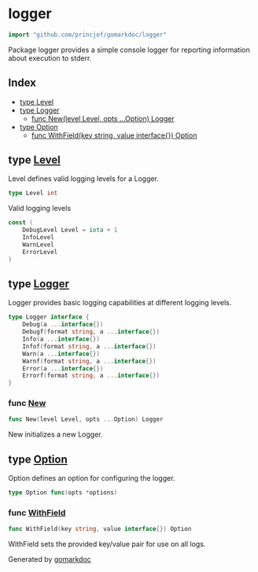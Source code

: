 <!-- Code generated by gomarkdoc. DO NOT EDIT -->

# logger

```go
import "github.com/princjef/gomarkdoc/logger"
```

Package logger provides a simple console logger for reporting information about execution to stderr.

## Index

- [type Level](<#Level>)
- [type Logger](<#Logger>)
  - [func New\(level Level, opts ...Option\) Logger](<#New>)
- [type Option](<#Option>)
  - [func WithField\(key string, value interface\{\}\) Option](<#WithField>)


<a name="Level"></a>
## type [Level](<https://github.com/princjef/gomarkdoc/blob/master/logger/logger.go#L24>)

Level defines valid logging levels for a Logger.

```go
type Level int
```

<a name="DebugLevel"></a>Valid logging levels

```go
const (
    DebugLevel Level = iota + 1
    InfoLevel
    WarnLevel
    ErrorLevel
)
```

<a name="Logger"></a>
## type [Logger](<https://github.com/princjef/gomarkdoc/blob/master/logger/logger.go#L12-L21>)

Logger provides basic logging capabilities at different logging levels.

```go
type Logger interface {
    Debug(a ...interface{})
    Debugf(format string, a ...interface{})
    Info(a ...interface{})
    Infof(format string, a ...interface{})
    Warn(a ...interface{})
    Warnf(format string, a ...interface{})
    Error(a ...interface{})
    Errorf(format string, a ...interface{})
}
```

<a name="New"></a>
### func [New](<https://github.com/princjef/gomarkdoc/blob/master/logger/logger.go#L44>)

```go
func New(level Level, opts ...Option) Logger
```

New initializes a new Logger.

<a name="Option"></a>
## type [Option](<https://github.com/princjef/gomarkdoc/blob/master/logger/logger.go#L27>)

Option defines an option for configuring the logger.

```go
type Option func(opts *options)
```

<a name="WithField"></a>
### func [WithField](<https://github.com/princjef/gomarkdoc/blob/master/logger/logger.go#L83>)

```go
func WithField(key string, value interface{}) Option
```

WithField sets the provided key/value pair for use on all logs.

Generated by [gomarkdoc](<https://github.com/princjef/gomarkdoc>)
